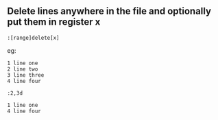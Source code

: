 ## Delete lines anywhere in the file and optionally put them in register x

```
:[range]delete[x]
```

eg:
```
1 line one
2 line two
3 line three
4 line four
```
`:2,3d`
```
1 line one
4 line four
```
